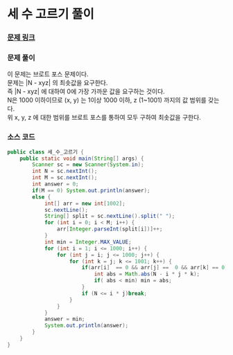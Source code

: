 # 세 수 고르기 풀이

### [문제 링크](https://www.acmicpc.net/problem/1503)

### 문제 풀이
이 문제는 브로트 포스 문제이다. </br>
문제는 |N - xyz| 의 최솟값을 요구한다.   </br>
즉 |N - xyz| 에 대하여 0에 가장 가까운 값을 요구하는 것이다.  </br>
N은 1000 이하이므로 (x, y) 는 1이상 1000 이하, z (1~1001) 까지의 값 범위를 갖는다.   </br>
위 x, y, z 에 대한 범위를 브로트 포스를 통하여 모두 구하여 최솟값을 구한다.</br>

### 소스 코드
```java
public class 세_수_고르기 {
    public static void main(String[] args) {
        Scanner sc = new Scanner(System.in);
        int N = sc.nextInt();
        int M = sc.nextInt();
        int answer = 0;
        if(M == 0) System.out.println(answer);
        else {
            int[] arr = new int[1002];
            sc.nextLine();
            String[] split = sc.nextLine().split(" ");
            for (int i = 0; i < M; i++) {
                arr[Integer.parseInt(split[i])]++;
            }
            int min = Integer.MAX_VALUE;
            for (int i = 1; i <= 1000; i++) {
                for (int j = i; j <= 1000; j++) {
                    for (int k = j; k <= 1001; k++) {
                        if(arr[i]  == 0 && arr[j] ==  0 && arr[k] == 0){
                            int abs = Math.abs(N - i * j * k);
                            if( abs < min) min = abs;
                        }
                        if (N <= i * j)break;
                    }
                }
            }
            answer = min;
            System.out.println(answer);
        }
    }
}
```